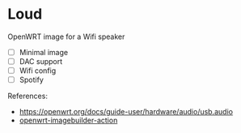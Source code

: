 # Loud
OpenWRT image for a Wifi speaker

 * [ ] Minimal image 
 * [ ] DAC support
 * [ ] Wifi config
 * [ ] Spotify 

References:
 * https://openwrt.org/docs/guide-user/hardware/audio/usb.audio 
 * [openwrt-imagebuilder-action](https://github.com/izer-xyz/openwrt-imagebuilder-action)
